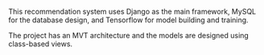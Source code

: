 This recommendation system uses Django as the main framework, MySQL for the database design, and Tensorflow for model building and training. 

The project has an MVT architecture and the models are designed using class-based views. 

